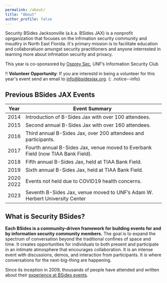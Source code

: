 ```yaml
---
permalink: /about/
title: "About"
author_profile: false
---
```


Security BSides Jacksonville (a.k.a. BSides JAX) is a nonprofit oprganization that focuses on the infrmation security community and insudtry in North East Florida. It's primary mission is to facilitate education and collaboratiuon amungst security practitioners and anyone interrested in learning more about infrmation security and privacy.

This year is co-sponsored by [Osprey Sec](http://unfcyber.org/), UNF’s Information Security Club

:bangbang: **Volunteer Opportunity**:
If you are interestd in being a volunteer for this year's event send an email to [info@bsidesjax.org](mailto:info@bsidesjax.org).
{: .notice--info}

## Previous BSides JAX Events

| Year | Event Summary |
| ---- | ------------- |
| 2014 | Introduction of B-Sides Jax with over 100 attendees. |
| 2015 | Second annual B-Sides Jax with over 160 attendees. |
| 2016 | Third annual B-Sides Jax, over 200 attendees and participants. |
| 2017 | Fourth annual B-Sides Jax, venue moved to Everbank Field (now TIAA Bank Field). |
| 2018 | Fifth annual B-Sides Jax, held at TIAA Bank Field. |
| 2019 | Sixth annual B-Sides Jax, held at TIAA Bank Field. |
| 2020 <br> 2022 |  Events not held due to COVID19 health concerns. |
| 2023 | Seventh B-Sides Jax, venue moved to UNF’s Adam W. Herbert University Center|

## What is Security BSides?

**Each BSides is a community-driven framework for building events for and by information security community members.**  The goal is to expand the spectrum of conversation beyond the traditional confines of space and time.  It creates opportunities for individuals to both present and participate in an intimate atmosphere that encourages collaboration. It is an intense event with discussions, demos, and interaction from participants. It is where conversations for the next-big-thing are happening.

Since its inception in 2009, thousands of people have attended and written about their [experience at BSides events](http://www.securitybsides.com/w/page/19532810/Media).
